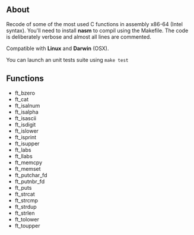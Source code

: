About
-------------
Recode of some of the most used C functions in assembly x86-64 (Intel syntax). You'll need to install **nasm** to compil using the Makefile.
The code is deliberately verbose and almost all lines are commented. 

Compatible with **Linux** and **Darwin** (OSX).

You can launch an unit tests suite using `make test`

Functions
----------
 - ft_bzero
 - ft_cat
 - ft_isalnum
 - ft_isalpha
 - ft_isascii
 - ft_isdigit
 - ft_islower
 - ft_isprint
 - ft_isupper
 - ft_labs
 - ft_llabs
 - ft_memcpy
 - ft_memset
 - ft_putchar_fd
 - ft_putnbr_fd
 - ft_puts
 - ft_strcat
 - ft_strcmp
 - ft_strdup
 - ft_strlen
 - ft_tolower
 - ft_toupper
